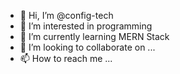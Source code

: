 - 👋 Hi, I’m @config-tech
- 👀 I’m interested in programming
- 🌱 I’m currently learning MERN Stack
- 💞️ I’m looking to collaborate on ...
- 📫 How to reach me ...

<!---
config-tech/config-tech is a ✨ special ✨ repository because its `README.md` (this file) appears on your GitHub profile.
You can click the Preview link to take a look at your changes.
--->
